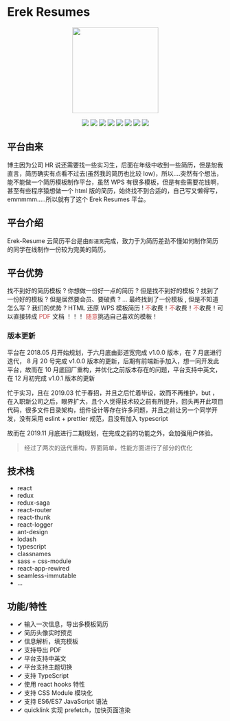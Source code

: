 # Erek Resumes

<div align='center'>
<img src='https://github.com/PDKSophia/YunResume/raw/master/image/icon-above-font.png' height=200 />

![](https://img.shields.io/badge/erek--resume-1.0.2-red.svg)
![](https://img.shields.io/badge/react-16.12.0-blue.svg)
![](https://img.shields.io/badge/react_redux-7.1.3-orange.svg)
![](https://img.shields.io/badge/typescript-3.7.2-blue.svg)
![](https://img.shields.io/badge/seamless_immutable-7.1.4-yellow.svg)
![](https://img.shields.io/badge/react_app_rewired-2.1.5-green.svg)
![](https://img.shields.io/badge/quicklink-2.1.5-green.svg)
![](https://img.shields.io/badge/license-MIT-orange.svg)

</div>

## 平台由来

博主因为公司 HR 说还需要找一些实习生，后面在年级中收到一些简历，但是恕我直言，简历确实有点看不过去(虽然我的简历也比较 low)，所以....突然有个想法，能不能做一个简历模板制作平台，虽然 WPS 有很多模板，但是有些需要花钱啊，甚至有些程序猿想做一个 html 版的简历，始终找不到合适的，自己写又懒得写，emmmmm.....所以就有了这个 Erek Resumes 平台。

## 平台介绍

Erek-Resume 云简历平台是由`彭道宽`完成，致力于为简历差劲不懂如何制作简历的同学在线制作一份较为完美的简历。

## 平台优势

找不到好的简历模板 ? 你想做一份好一点的简历 ? 但是找不到好的模板 ? 找到了一份好的模板 ? 但是居然要会员、要破费 ? ... 最终找到了一份模板 , 但是不知道怎么写 ? 我们的优势 ? HTML 还原 WPS 模板简历 ! <font color=#cc4b4b>不</font>收费！<font color=#cc4b4b>不</font>收费！<font color=#cc4b4b>不</font>收费！可以直接转成 <font color=#cc4b4b>PDF</font> 文档 ！！！ <font color=#cc4b4b>随意</font>挑选自己喜欢的模板！

### 版本更新

平台在 2018.05 月开始规划，于六月底由彭道宽完成 v1.0.0 版本，在 7 月底进行迭代， 8 月 20 号完成 v1.0.0 版本的更新，后期有前端新手加入，想一同开发此平台，故而在 10 月底回厂重构，并优化之前版本存在的问题，平台支持中英文，在 12 月初完成 v1.0.1 版本的更新

忙于实习，且在 2019.03 忙于春招，并且之后忙着毕设，故而不再维护，but ，在入职新公司之后，眼界扩大，且个人觉得技术较之前有所提升，回头再开此项目代码，很多文件目录架构，组件设计等存在许多问题，并且之前让另一个同学开发，没有采用 eslint + prettier 规范，且没有加入 typescript

故而在 2019.11 月底进行二期规划，在完成之前的功能之外，会加强用户体验。

> 经过了两次的迭代重构，界面简单，性能方面进行了部分的优化

## 技术栈

- react
- redux
- redux-saga
- react-router
- react-thunk
- react-logger
- ant-design
- lodash
- typescript
- classnames
- sass + css-module
- react-app-rewired
- seamless-immutable
- ...

## 功能/特性

- ✔ 输入一次信息，导出多模板简历
- ✔ 简历头像实时预览
- ✔ 信息解析，填充模板
- ✔ 支持导出 PDF
- ✔ 平台支持中英文
- ✔ 平台支持主题切换
- ✔ 支持 TypeScript
- ✔ 使用 react hooks 特性
- ✔ 支持 CSS Module 模块化
- ✔ 支持 ES6/ES7 JavaScript 语法
- ✔ quicklink 实现 prefetch，加快页面渲染
